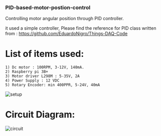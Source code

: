 ### PID-based-motor-postion-control
Controlling motor angular position through PID controller.

it used a simple controller, Please find the reference for PID class written from : https://github.com/EduardoNigro/Things-DAQ-Code

# List of items used:
    1) Dc motor : 100RPM, 3-12V, 140mA.
    2) Raspberry pi 3B+
    3) Motor driver L298M : 5-35V, 2A
    4) Power Supply : 12 VDC
    5) Rotary Encoder: min 400PPR, 5-24V, 40mA

![setup](https://user-images.githubusercontent.com/33845372/203396730-39b56581-41cd-4ea2-a9ea-ebb113f86981.png)

# Circuit Diagram:

![circuit](https://user-images.githubusercontent.com/33845372/203396927-27ed0dfb-df00-4f82-9bfe-efe0f2bb7ff1.jpeg)

